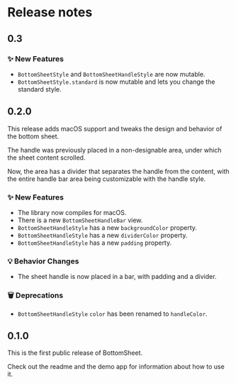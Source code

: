 # Release notes


## 0.3

### ✨ New Features

* `BottomSheetStyle` and `BottomSheetHandleStyle` are now mutable.
* `BottomSheetStyle.standard` is now mutable and lets you change the standard style. 



## 0.2.0

This release adds macOS support and tweaks the design and behavior of the bottom sheet.

The handle was previously placed in a non-designable area, under which the sheet content scrolled.

Now, the area has a divider that separates the handle from the content, with the entire handle bar area being customizable with the handle style. 

### ✨ New Features

* The library now compiles for macOS.
* There is a new `BottomSheetHandleBar` view.
* `BottomSheetHandleStyle` has a new `backgroundColor` property.
* `BottomSheetHandleStyle` has a new `dividerColor` property.
* `BottomSheetHandleStyle` has a new `padding` property.

### 💡 Behavior Changes

* The sheet handle is now placed in a bar, with padding and a divider.

### 🗑 Deprecations

* `BottomSheetHandleStyle` `color` has been renamed to `handleColor`.



## 0.1.0

This is the first public release of BottomSheet. 

Check out the readme and the demo app for information about how to use it.
